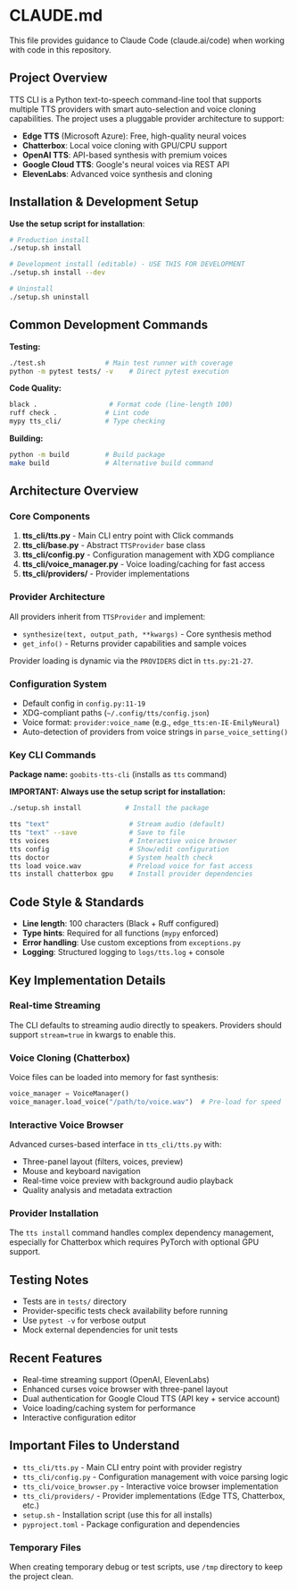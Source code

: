 # CLAUDE.md

This file provides guidance to Claude Code (claude.ai/code) when working with code in this repository.

## Project Overview

TTS CLI is a Python text-to-speech command-line tool that supports multiple TTS providers with smart auto-selection and voice cloning capabilities. The project uses a pluggable provider architecture to support:

- **Edge TTS** (Microsoft Azure): Free, high-quality neural voices  
- **Chatterbox**: Local voice cloning with GPU/CPU support
- **OpenAI TTS**: API-based synthesis with premium voices
- **Google Cloud TTS**: Google's neural voices via REST API
- **ElevenLabs**: Advanced voice synthesis and cloning

## Installation & Development Setup

**Use the setup script for installation**:

```bash
# Production install
./setup.sh install

# Development install (editable) - USE THIS FOR DEVELOPMENT  
./setup.sh install --dev

# Uninstall
./setup.sh uninstall
```

## Common Development Commands

**Testing:**
```bash
./test.sh               # Main test runner with coverage
python -m pytest tests/ -v    # Direct pytest execution
```

**Code Quality:**
```bash
black .                  # Format code (line-length 100)
ruff check .            # Lint code 
mypy tts_cli/           # Type checking
```

**Building:**
```bash
python -m build         # Build package
make build              # Alternative build command
```

## Architecture Overview

### Core Components

1. **tts_cli/tts.py** - Main CLI entry point with Click commands
2. **tts_cli/base.py** - Abstract `TTSProvider` base class
3. **tts_cli/config.py** - Configuration management with XDG compliance
4. **tts_cli/voice_manager.py** - Voice loading/caching for fast access
5. **tts_cli/providers/** - Provider implementations

### Provider Architecture

All providers inherit from `TTSProvider` and implement:
- `synthesize(text, output_path, **kwargs)` - Core synthesis method
- `get_info()` - Returns provider capabilities and sample voices

Provider loading is dynamic via the `PROVIDERS` dict in `tts.py:21-27`.

### Configuration System

- Default config in `config.py:11-19`
- XDG-compliant paths (`~/.config/tts/config.json`)
- Voice format: `provider:voice_name` (e.g., `edge_tts:en-IE-EmilyNeural`)
- Auto-detection of providers from voice strings in `parse_voice_setting()`

### Key CLI Commands

**Package name:** `goobits-tts-cli` (installs as `tts` command)

**IMPORTANT: Always use the setup script for installation:**
```bash
./setup.sh install           # Install the package
```

```bash
tts "text"                    # Stream audio (default)
tts "text" --save             # Save to file
tts voices                    # Interactive voice browser
tts config                    # Show/edit configuration  
tts doctor                    # System health check
tts load voice.wav            # Preload voice for fast access
tts install chatterbox gpu    # Install provider dependencies
```

## Code Style & Standards

- **Line length**: 100 characters (Black + Ruff configured)
- **Type hints**: Required for all functions (`mypy` enforced)
- **Error handling**: Use custom exceptions from `exceptions.py`
- **Logging**: Structured logging to `logs/tts.log` + console

## Key Implementation Details

### Real-time Streaming
The CLI defaults to streaming audio directly to speakers. Providers should support `stream=true` in kwargs to enable this.

### Voice Cloning (Chatterbox)
Voice files can be loaded into memory for fast synthesis:
```python
voice_manager = VoiceManager()
voice_manager.load_voice("/path/to/voice.wav")  # Pre-load for speed
```

### Interactive Voice Browser
Advanced curses-based interface in `tts_cli/tts.py` with:
- Three-panel layout (filters, voices, preview)
- Mouse and keyboard navigation
- Real-time voice preview with background audio playback
- Quality analysis and metadata extraction

### Provider Installation
The `tts install` command handles complex dependency management, especially for Chatterbox which requires PyTorch with optional GPU support.

## Testing Notes

- Tests are in `tests/` directory
- Provider-specific tests check availability before running
- Use `pytest -v` for verbose output
- Mock external dependencies for unit tests

## Recent Features

- Real-time streaming support (OpenAI, ElevenLabs) 
- Enhanced curses voice browser with three-panel layout
- Dual authentication for Google Cloud TTS (API key + service account)
- Voice loading/caching system for performance
- Interactive configuration editor

## Important Files to Understand

- `tts_cli/tts.py` - Main CLI entry point with provider registry
- `tts_cli/config.py` - Configuration management with voice parsing logic  
- `tts_cli/voice_browser.py` - Interactive voice browser implementation
- `tts_cli/providers/` - Provider implementations (Edge TTS, Chatterbox, etc.)
- `setup.sh` - Installation script (use this for all installs)
- `pyproject.toml` - Package configuration and dependencies

### Temporary Files
When creating temporary debug or test scripts, use `/tmp` directory to keep the project clean.
